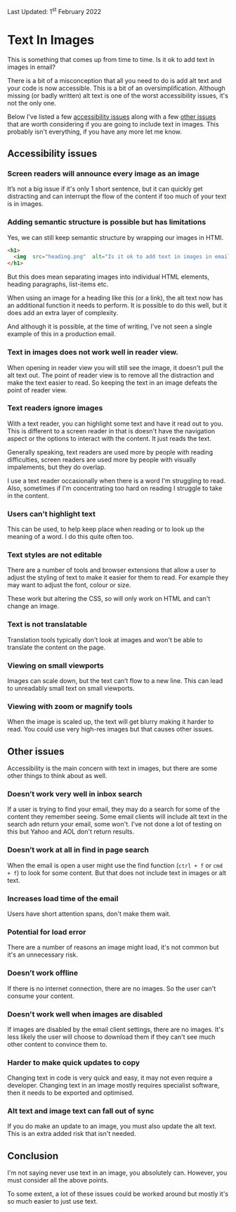 
<div  class="updated">Last Updated: <time  datetime="2022-02-01">1<sup>st</sup> February 2022</time></div>

# Text In Images
This is something that comes up from time to time. Is it ok to add text in images in email?

There is a bit of a misconception that all you need to do is add alt text and your code is now accessible. This is a bit of an oversimplification. Although missing (or badly written) alt text is one of the worst accessibility issues, it's not the only one.

Below I’ve listed a few [accessibility issues](#accessibility-issues) along with a few [other issues](#other-issues) that are worth considering if you are going to include text in images. This probably isn't everything, if you have any more let me know.


## Accessibility issues


### Screen readers will announce every image as an image
It’s not a big issue if it's only 1 short sentence, but it can quickly get distracting and can interrupt the flow of the content if too much of your text is in images.


### Adding semantic structure is possible but has limitations
Yes, we can still keep semantic structure by wrapping our images in HTMl.


```html
<h1>
  <img  src="heading.png"  alt="Is it ok to add text in images in email?">
</h1>

```

But this does mean separating images into individual HTML elements, heading paragraphs, list-items etc.

When using an image for a heading like this (or a link), the alt text now has an additional function it needs to perform. It is possible to do this well, but it does add an extra layer of complexity.

And although it is possible, at the time of writing, I've not seen a single example of this in a production email.  

### Text in images does not work well in reader view.
When opening in reader view you will still see the image, it doesn't pull the alt text out. The point of reader view is to remove all the distraction and make the text easier to read. So keeping the text in an image defeats the point of reader view. 

### Text readers ignore images
With a text reader, you can highlight some text and have it read out to you. This is different to a screen reader in that is doesn't have the navigation aspect or the options to interact with the content. It just reads the text. 

Generally speaking, text readers are used more by people with reading difficulties, screen readers are used more by people with visually impalements, but they do overlap.

I use a text reader occasionally when there is a word I'm struggling to read. Also, sometimes if I'm concentrating too hard on reading I struggle to take in the content.

### Users can't highlight text
This can be used, to help keep place when reading or to look up the meaning of a word. I do this quite often too.

### Text styles are not editable
There are a number of tools and browser extensions that allow a user to adjust the styling of text to make it easier for them to read. For example they may want to adjust the font, colour or size.   

These work but altering the CSS, so will only work on HTML and can't change an image.

### Text is not translatable
Translation tools typically don't look at images and won't be able to translate the content on the page.

### Viewing on small viewports
Images can scale down, but the text can’t flow to a new line. This can lead to unreadably small text on small viewports.

### Viewing with zoom or magnify tools
When the image is scaled up, the text will get blurry making it harder to read. You could use very high-res images but that causes other issues.

  

## Other issues

Accessibility is the main concern with text in images, but there are some other things to think about as well.

### Doesn’t work very well in inbox search
If a user is trying to find your email, they may do a search for some of the content they remember seeing. Some email clients will include alt text in the search adn return your email, some won't. I've not done a lot of testing on this but Yahoo and AOL don't return results.

### Doesn’t work at all in find in page search
When the email is open a user might use the find function (`ctrl + f` or `cmd + f`) to look for some content. But that does not include text in images or alt text.

### Increases load time of the email
Users have short attention spans, don't make them wait.

### Potential for load error
There are a number of reasons an image might load, it's not common but it's an unnecessary risk.

### Doesn’t work offline
If there is no internet connection, there are no images. So the user can't consume your content.

### Doesn't work well when images are disabled
If images are disabled by the email client settings, there are no images. It's less likely the user will choose to download them if they can't see much other content to convince them to.

### Harder to make quick updates to copy
Changing text in code is very quick and easy, it may not even require a developer. Changing text in an image mostly requires specialist software, then it needs to be exported and optimised.

### Alt text and image text can fall out of sync
If you do make an update to an image, you must also update the alt text. This is an extra added risk that isn't needed.

## Conclusion
I'm not saying never use text in an image, you absolutely can. However, you must consider all the above points. 

To some extent, a lot of these issues could be worked around but mostly it's so much easier to just use text.
